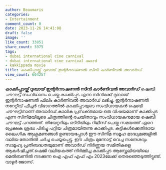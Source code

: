 ```yaml
---
author: Beaumaris
categories:
- Entertainment
comment_count: 0
date: 2023-11-26 14:41:08
draft: false
image: ''
like_count: 33851
share_count: 3975
tags:
- dubai international cine carnival
- dubai international cine carnival award
- kakkippada movie
title: കാക്കിപ്പടയ്ക്ക് ദുബായ് ഇന്റർനാഷണൽ സിനി കാർണിവൽ അവാർഡ്
view_count: 604257
---
```


**കാക്കിപ്പടയ്ക്ക് ദുബായ് ഇന്റർനാഷണൽ സിനി കാർണിവൽ അവാർഡ്** ഷെബി ചൗഘട്ട് സംവിധാനം ചെയ്ത കാക്കിപ്പട എന്ന സിനിമക്ക് ദുബായ് ഇന്റർനാഷണൽ ഫിലിം കാർണിവൽ അവാർഡ് ലഭിച്ചു. ഇന്റർനാഷണൽ നറേറ്റീവ് ഫീച്ചർ വിഭാഗത്തിൽ കാക്കിപ്പടയുടെ സംവിധായകൻ ഷെബി ചൗഘട്ടിനാണ് അവാർഡ്.കാലിക പ്രസക്‌തമായ ഒരു വിഷയമാണ് കാക്കിപ്പട എന്ന സിനിമയിലൂടെ ചിത്രത്തിന്റെ രചയിതാവും സംവിധായകനുമായ ഷെബി ചൗഘട്ട് പറഞ്ഞത്. തിയേറ്ററിലും ഒടിടിയിലും റിലീസ് ചെയ്ത സമയത്ത് ഏറെ പ്രേക്ഷക ശ്രദ്ധ പിടിച്ചു പറ്റിയ ചിത്രമായിരുന്നു കാക്കിപ്പട. കുട്ടികൾക്കെതിരായ ലൈംഗിക ആക്രമണങ്ങൾ ഉണ്ടായപ്പോൾ ഈ സിനിമ സമൂഹ മാദ്ധ്യമങ്ങളിൽ വലിയ തോതിൽ ചർച്ച ചെയ്യപ്പെട്ടു. ഈ ചിത്രം മുന്നോട്ട് വെച്ച സന്ദേശവും സാമൂഹ്യ പ്രതിബദ്ധതയുമാണ് അവാർഡ് നിർണ്ണയ സമിതികളെ ആകർഷിച്ചത്.ഷെജി വലിയകത്ത് നിർമ്മിച്ച കാക്കിപ്പട ആസ്ത്രേലിയയിലെ മെൽബണിൽ നടക്കുന്ന ഐ എഫ് എഫ് എം 2023ലേക്ക് തെരഞ്ഞെടുത്തിട്ടുണ്ട്. വാഴൂർ ജോസ്.
